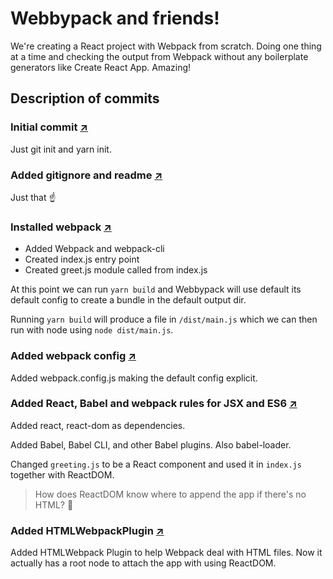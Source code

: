 # Webbypack and friends!

We're creating a React project with Webpack from scratch. Doing one thing at a time and checking the output from Webpack without any boilerplate generators like Create React App. Amazing!

## Description of commits

### Initial commit [↗](https://github.com/anabellaspinelli/webbypack-and-friends/commit/1cbc8e5872a01018737b932a1eb672c039a05da9)

Just git init and yarn init.

### Added gitignore and readme [↗](https://github.com/anabellaspinelli/webbypack-and-friends/commit/abb3dacc20fe7988e5ca73d266c7edec000be270)

Just that ☝️

### Installed webpack [↗](https://github.com/anabellaspinelli/webbypack-and-friends/commit/d16a1daabbfef579ae231d5049b23a6f8ee4f471)

- Added Webpack and webpack-cli
- Created index.js entry point
- Created greet.js module called from index.js

At this point we can run `yarn build` and Webbypack will use default its default config to create a bundle in the default output dir.

Running `yarn build` will produce a file in `/dist/main.js` which we can then run with node using `node dist/main.js`.

### Added webpack config [↗](https://github.com/anabellaspinelli/webbypack-and-friends/commit/3fc21fddc0d2ea38a27a9391509b13bbaf440ae0)

Added webpack.config.js making the default config explicit.

### Added React, Babel and webpack rules for JSX and ES6 [↗](https://github.com/anabellaspinelli/webbypack-and-friends/commit/58e6d66566e5f1426a7d8f5cbd141ed1c59bd128)

Added react, react-dom as dependencies.

Added Babel, Babel CLI, and other Babel plugins. Also babel-loader.

Changed `greeting.js` to be a React component and used it in `index.js` together with ReactDOM.

> How does ReactDOM know where to append the app if there's no HTML? 🤔

### Added HTMLWebpackPlugin [↗](https://github.com/anabellaspinelli/webbypack-and-friends/commit/d34fe1f40f87604b5f0d5fc924b0f78e1689bf9c)

Added HTMLWebpack Plugin to help Webpack deal with HTML files. Now it actually has a root node to attach the app with using ReactDOM.
